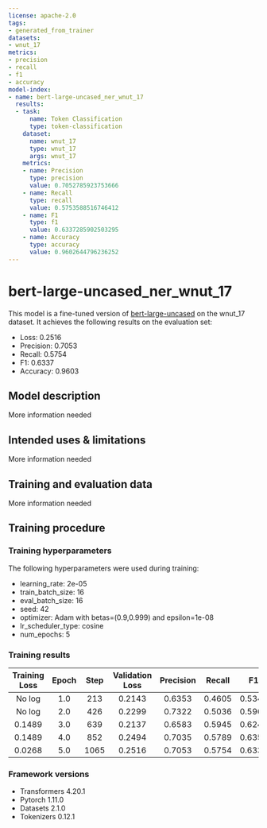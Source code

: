 ```yaml
---
license: apache-2.0
tags:
- generated_from_trainer
datasets:
- wnut_17
metrics:
- precision
- recall
- f1
- accuracy
model-index:
- name: bert-large-uncased_ner_wnut_17
  results:
  - task:
      name: Token Classification
      type: token-classification
    dataset:
      name: wnut_17
      type: wnut_17
      args: wnut_17
    metrics:
    - name: Precision
      type: precision
      value: 0.7052785923753666
    - name: Recall
      type: recall
      value: 0.5753588516746412
    - name: F1
      type: f1
      value: 0.6337285902503295
    - name: Accuracy
      type: accuracy
      value: 0.9602644796236252
---
```


<!-- This model card has been generated automatically according to the information the Trainer had access to. You
should probably proofread and complete it, then remove this comment. -->

# bert-large-uncased_ner_wnut_17

This model is a fine-tuned version of [bert-large-uncased](https://huggingface.co/bert-large-uncased) on the wnut_17 dataset.
It achieves the following results on the evaluation set:
- Loss: 0.2516
- Precision: 0.7053
- Recall: 0.5754
- F1: 0.6337
- Accuracy: 0.9603

## Model description

More information needed

## Intended uses & limitations

More information needed

## Training and evaluation data

More information needed

## Training procedure

### Training hyperparameters

The following hyperparameters were used during training:
- learning_rate: 2e-05
- train_batch_size: 16
- eval_batch_size: 16
- seed: 42
- optimizer: Adam with betas=(0.9,0.999) and epsilon=1e-08
- lr_scheduler_type: cosine
- num_epochs: 5

### Training results

| Training Loss | Epoch | Step | Validation Loss | Precision | Recall | F1     | Accuracy |
|:-------------:|:-----:|:----:|:---------------:|:---------:|:------:|:------:|:--------:|
| No log        | 1.0   | 213  | 0.2143          | 0.6353    | 0.4605 | 0.5340 | 0.9490   |
| No log        | 2.0   | 426  | 0.2299          | 0.7322    | 0.5036 | 0.5967 | 0.9556   |
| 0.1489        | 3.0   | 639  | 0.2137          | 0.6583    | 0.5945 | 0.6248 | 0.9603   |
| 0.1489        | 4.0   | 852  | 0.2494          | 0.7035    | 0.5789 | 0.6352 | 0.9604   |
| 0.0268        | 5.0   | 1065 | 0.2516          | 0.7053    | 0.5754 | 0.6337 | 0.9603   |


### Framework versions

- Transformers 4.20.1
- Pytorch 1.11.0
- Datasets 2.1.0
- Tokenizers 0.12.1
